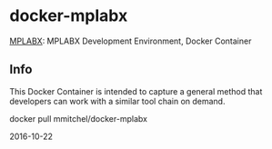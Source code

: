 docker-mplabx
=============

[MPLABX](https://www.microchip.com/mplab): MPLABX Development Environment, Docker Container

Info
----

This Docker Container is intended to capture a general method that developers can work with a similar
tool chain on demand.

docker pull mmitchel/docker-mplabx

2016-10-22
